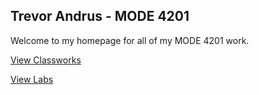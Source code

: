 ## Trevor Andrus - MODE 4201

Welcome to my homepage for all of my MODE 4201 work.

<a href="./classworks.md">View Classworks</a>

<a href="./labs.md">View Labs</a>

